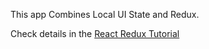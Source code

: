 This app Combines Local UI State and Redux.

Check details in the [React Redux Tutorial](/redux/react_redux.md#Combining-Local-UI-State-and-Redux)
